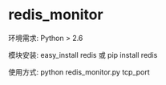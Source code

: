 # redis_monitor
环境需求:
Python > 2.6

模块安装:
easy_install redis 或 pip install redis

使用方式:
python redis_monitor.py tcp_port
